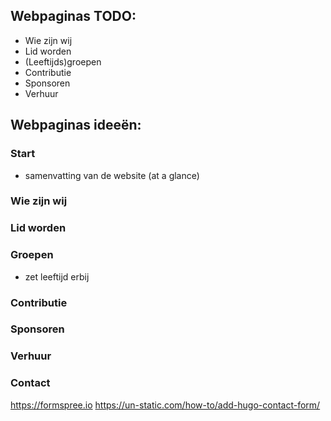 ## Webpaginas TODO:
- Wie zijn wij
- Lid worden
- (Leeftijds)groepen
- Contributie
- Sponsoren
- Verhuur


## Webpaginas ideeën:
### Start
- samenvatting van de website (at a glance)

### Wie zijn wij


### Lid worden


### Groepen
- zet leeftijd erbij

### Contributie

### Sponsoren

### Verhuur

### Contact
https://formspree.io
https://un-static.com/how-to/add-hugo-contact-form/
